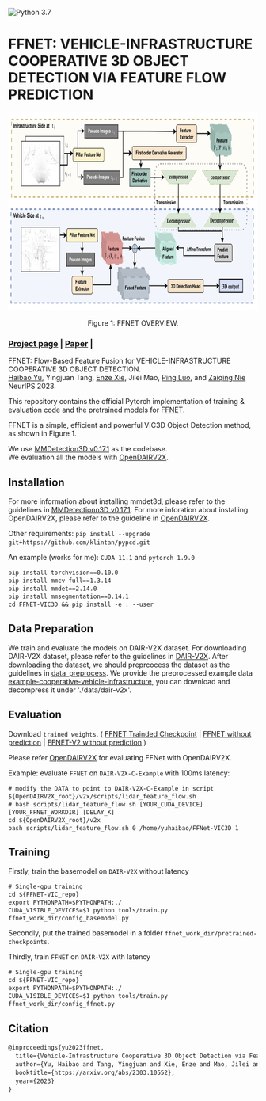 ![Python 3.7](https://img.shields.io/badge/python-3.7-green.svg)

# FFNET: VEHICLE-INFRASTRUCTURE COOPERATIVE 3D OBJECT DETECTION VIA FEATURE FLOW PREDICTION

<!-- ![image](resources/image.png) -->
<div align="center">
  <img src="./resources/FFNET-OVERVIEW.png" height="400">
</div>
<p align="center">
  Figure 1: FFNET OVERVIEW.
</p>

### [Project page](https://github.com/haibao-yu/FFNet-VIC3D) | [Paper](https://arxiv.org/abs/2303.10552) |

FFNET: Flow-Based Feature Fusion for VEHICLE-INFRASTRUCTURE COOPERATIVE 3D OBJECT DETECTION.<br>
[Haibao Yu](https://scholar.google.com/citations?user=JW4F5HoAAAAJ), Yingjuan Tang, [Enze Xie](https://xieenze.github.io/), Jilei Mao, [Ping Luo](http://luoping.me/), and [Zaiqing Nie](https://air.tsinghua.edu.cn/en/info/1046/1192.htm) <br>
NeurIPS 2023.

This repository contains the official Pytorch implementation of training & evaluation code and the pretrained models for [FFNET](https://openreview.net/forum?id=ZLfD0cowleE).

FFNET is a simple, efficient and powerful VIC3D Object Detection method, as shown in Figure 1.

We use [MMDetection3D v0.17.1](https://github.com/open-mmlab/mmdetection3d/tree/v0.17.1) as the codebase. <br>
We evaluation all the models with [OpenDAIRV2X](https://github.com/AIR-THU/DAIR-V2X).


## Installation
For more information about installing mmdet3d, please refer to the guidelines in [MMDetectionn3D v0.17.1](https://github.com/open-mmlab/mmdetection3d/tree/v0.17.1).
For more inforation about installing OpenDAIRV2X, please refer to the guideline in [OpenDAIRV2X](https://github.com/AIR-THU/DAIR-V2X).


Other requirements:
```pip install --upgrade git+https://github.com/klintan/pypcd.git```

An example (works for me): ```CUDA 11.1``` and  ```pytorch 1.9.0``` 

```
pip install torchvision==0.10.0
pip install mmcv-full==1.3.14
pip install mmdet==2.14.0
pip install mmsegmentation==0.14.1
cd FFNET-VIC3D && pip install -e . --user
```

## Data Preparation
We train and evaluate the models on DAIR-V2X dataset. For downloading DAIR-V2X dataset, please refer to the guidelines in [DAIR-V2X](https://thudair.baai.ac.cn/cooptest).
After downloading the dataset, we should preprcocess the dataset as the guidelines in [data_preprocess](data/dair-v2x/README.md).
We provide the preprocessed example data [example-cooperative-vehicle-infrastructure](https://drive.google.com/file/d/1y8bGwI63TEBkDEh2JU_gdV7uidthSnoe/view?usp=sharing), you can download and decompress it under './data/dair-v2x'.


## Evaluation

Download `trained weights`. 
(
[FFNET Trainded Checkpoint](https://drive.google.com/file/d/1eX2wZ7vSxq8y9lAyjHyrmBQ30qNHcFC6/view?usp=sharing) | [FFNET without prediction](https://drive.google.com/file/d/14ujtkGVMGGdvHnmEAUDArny6HKbYM_ye/view?usp=sharing) 
| [FFNET-V2 without prediction](https://drive.google.com/file/d/1_-C4MfUeC-6MXPDZlx6LTM48Tl8gdZpR/view?usp=sharing)
)

Please refer [OpenDAIRV2X](https://github.com/AIR-THU/DAIR-V2X/configs/vic3d/middle-fusion-pointcloud/ffnet/README.md) for evaluating FFNet with OpenDAIRV2X. 

Example: evaluate ```FFNET``` on ```DAIR-V2X-C-Example``` with 100ms latency:

```
# modify the DATA to point to DAIR-V2X-C-Example in script ${OpenDAIRV2X_root}/v2x/scripts/lidar_feature_flow.sh
# bash scripts/lidar_feature_flow.sh [YOUR_CUDA_DEVICE] [YOUR_FFNET_WORKDIR] [DELAY_K] 
cd ${OpenDAIRV2X_root}/v2x
bash scripts/lidar_feature_flow.sh 0 /home/yuhaibao/FFNet-VIC3D 1
```

## Training

Firstly, train the basemodel on ```DAIR-V2X``` without latency
```
# Single-gpu training
cd ${FFNET-VIC_repo}
export PYTHONPATH=$PYTHONPATH:./
CUDA_VISIBLE_DEVICES=$1 python tools/train.py ffnet_work_dir/config_basemodel.py
```

Secondly, put the trained basemodel in a folder ```ffnet_work_dir/pretrained-checkpoints```.

Thirdly, train ```FFNET``` on ```DAIR-V2X``` with latency

```
# Single-gpu training
cd ${FFNET-VIC_repo}
export PYTHONPATH=$PYTHONPATH:./
CUDA_VISIBLE_DEVICES=$1 python tools/train.py ffnet_work_dir/config_ffnet.py
```

## Citation

```latex
@inproceedings{yu2023ffnet,
  title={Vehicle-Infrastructure Cooperative 3D Object Detection via Feature Flow Prediction},
  author={Yu, Haibao and Tang, Yingjuan and Xie, Enze and Mao, Jilei and Yuan, Jirui and Luo, Ping and Nie, Zaiqing},
  booktitle={https://arxiv.org/abs/2303.10552},
  year={2023}
}
```
